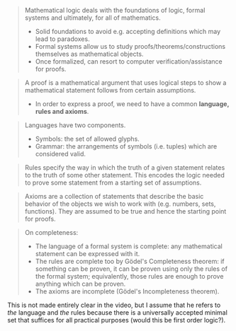 > Mathematical logic deals with the foundations of logic, formal systems and ultimately, for all of mathematics.
> 	- Solid foundations to avoid e.g. accepting definitions which may lead to paradoxes.
> 	- Formal systems allow us to study proofs/theorems/constructions themselves as mathematical objects.
> 	- Once formalized, can resort to computer verification/assistance for proofs.

> A proof is a mathematical argument that uses logical steps to show a mathematical statement follows from certain assumptions.
> 	- In order to express a proof, we need to have a common **language, rules and axioms**.

> Languages have two components.
> 	- Symbols: the set of allowed glyphs.
> 	- Grammar: the arrangements of symbols (i.e. tuples) which are considered valid.

> Rules specify the way in which the truth of a given statement relates to the truth of some other statement. This encodes the logic needed to prove some statement from a starting set of assumptions.

> Axioms are a collection of statements that describe the basic behavior of the objects we wish to work with (e.g. numbers, sets, functions). They are assumed to be true and hence the starting point for proofs.

> On completeness:
> 	- The language of a formal system is complete: any mathematical statement can be expressed with it.
> 	- The rules are complete too by Gödel's Completeness theorem: if something can be proven, it can be proven using only the rules of the formal system; equivalently, those rules are enough to prove anything which can be proven.
> 	- The axioms are incomplete (Gödel's Incompleteness theorem).

This is not made entirely clear in the video, but I assume that he refers to *the* language and *the* rules because there is a universally accepted minimal set that suffices for all practical purposes (would this be first order logic?).